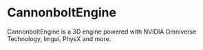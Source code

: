 # CannonboltEngine
CannonboltEngine is a 3D engine powered with NVIDIA Omniverse Technology, Imgui, PhysX and more.
